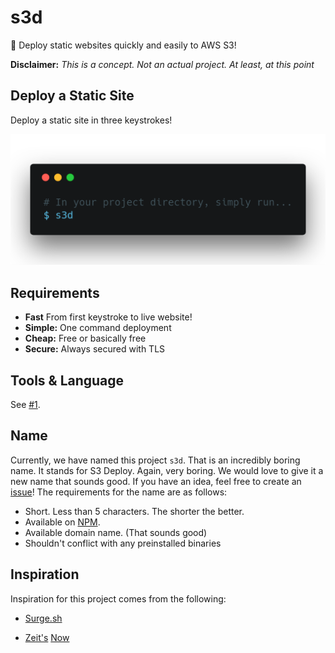 # s3d
🚀 Deploy static websites quickly and easily to AWS S3! 

**Disclaimer:** _This is a concept. Not an actual project. At least, at this point_

## Deploy a Static Site

Deploy a static site in three keystrokes! 

![shell](/images/shell.png)



## Requirements

- **Fast** From first keystroke to live website!
- **Simple:** One command deployment
- **Cheap:** Free or basically free
- **Secure:** Always secured with TLS

## Tools & Language

See [#1](/issues/1).

## Name

Currently, we have named this project `s3d`. That is an incredibly boring name. It stands for S3 Deploy. Again, very boring. We would love to give it a new name that sounds good. If you have an idea, feel free to create an [issue](/issues)! The requirements for the name are as follows:

- Short. Less than 5 characters. The shorter the better.
- Available on [NPM](https://npmjs.com). 
- Available domain name. (That sounds good)
- Shouldn't conflict with any preinstalled binaries



## Inspiration

Inspiration for this project comes from the following:

- [Surge.sh](https://surge.sh)


- [Zeit's](https://zeit.co) [Now](https://zeit.co/now)